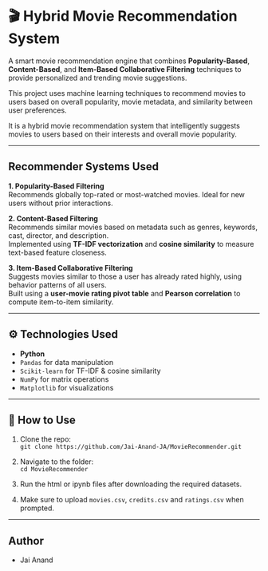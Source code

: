 # 🎬 Hybrid Movie Recommendation System

A smart movie recommendation engine that combines **Popularity-Based**, **Content-Based**, and **Item-Based Collaborative Filtering** techniques to provide personalized and trending movie suggestions.

This project uses machine learning techniques to recommend movies to users based on overall popularity, movie metadata, and similarity between user preferences.

It is a  hybrid movie recommendation system that intelligently suggests movies to users based on their interests and overall movie popularity.

---

## Recommender Systems Used

**1. Popularity-Based Filtering**  
Recommends globally top-rated or most-watched movies. Ideal for new users without prior interactions.

**2. Content-Based Filtering**  
Recommends similar movies based on metadata such as genres, keywords, cast, director, and description.  
Implemented using **TF-IDF vectorization** and **cosine similarity** to measure text-based feature closeness.

**3. Item-Based Collaborative Filtering**  
Suggests movies similar to those a user has already rated highly, using behavior patterns of all users.  
Built using a **user-movie rating pivot table** and **Pearson correlation** to compute item-to-item similarity.


---

## ⚙️ Technologies Used

- **Python**
- `Pandas` for data manipulation
- `Scikit-learn` for TF-IDF & cosine similarity
- `NumPy` for matrix operations
- `Matplotlib` for visualizations

---

## 🚀 How to Use

1. Clone the repo:  
   `git clone https://github.com/Jai-Anand-JA/MovieRecommender.git`

2. Navigate to the folder:  
   `cd MovieRecommender`

3. Run the html or ipynb files after downloading the required datasets.

5. Make sure to upload `movies.csv`, `credits.csv` and `ratings.csv` when prompted.

---
## Author
- Jai Anand
